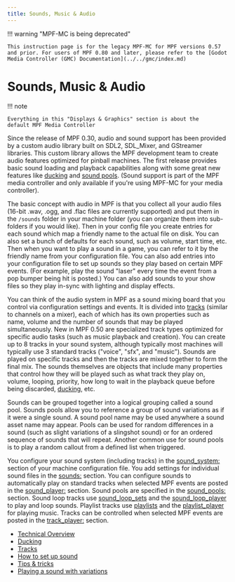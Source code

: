 ```yaml
---
title: Sounds, Music & Audio
---
```


!!! warning "MPF-MC is being deprecated"

    This instruction page is for the legacy MPF-MC for MPF versions 0.57 and prior. For users of MPF 0.80 and later, please refer to the [Godot Media Controller (GMC) Documentation](../../gmc/index.md)

# Sounds, Music & Audio


!!! note

    Everything in this "Displays & Graphics" section is about the
    default MPF Media Controller

Since the release of MPF 0.30, audio and sound support has been provided
by a custom audio library built on SDL2, SDL_Mixer, and GStreamer
libraries. This custom library allows the MPF development team to create
audio features optimized for pinball machines. The first release
provides basic sound loading and playback capabilities along with some
great new features like [ducking](ducking.md) and [sound pools](variations.md). (Sound support is part of the MPF media controller and only
available if you're using MPF-MC for your media controller).

The basic concept with audio in MPF is that you collect all your audio
files (16-bit .wav, .ogg, and .flac files are currently supported) and
put them in the `/sounds` folder in your machine folder (you can
organize them into sub-folders if you would like). Then in your config
file you create entries for each sound which map a friendly name to the
actual file on disk. You can also set a bunch of defaults for each
sound, such as volume, start time, etc. Then when you want to play a
sound in a game, you can refer to it by the friendly name from your
configuration file. You can also add entries into your configuration
file to set up sounds so they play based on certain MPF events. (For
example, play the sound "laser" every time the event from a pop bumper
being hit is posted.) You can also add sounds to your show files so they
play in-sync with lighting and display effects.

You can think of the audio system in MPF as a sound mixing board that
you control via configuration settings and events. It is divided into
[tracks](tracks.md) (similar to
channels on a mixer), each of which has its own properties such as name,
volume and the number of sounds that may be played simultaneously. New
in MPF 0.50 are specialized track types optimized for specific audio
tasks (such as music playback and creation). You can create up to 8
tracks in your sound system, although typically most machines will
typically use 3 standard tracks ("voice", "sfx", and "music").
Sounds are played on specific tracks and then the tracks are mixed
together to form the final mix. The sounds themselves are objects that
include many properties that control how they will be played such as
what track they play on, volume, looping, priority, how long to wait in
the playback queue before being discarded,
[ducking](ducking.md), etc.

Sounds can be grouped together into a logical grouping called a sound
pool. Sounds pools allow you to reference a group of sound variations as
if it were a single sound. A sound pool name may be used anywhere a
sound asset name may appear. Pools can be used for random differences in
a sound (such as slight variations of a slingshot sound) or for an
ordered sequence of sounds that will repeat. Another common use for
sound pools is to play a random callout from a defined list when
triggered.

You configure your sound system (including tracks) in the
[sound_system:](../../config/sound_system.md)
section of your machine configuration file. You add settings for
individual sound files in the
[sounds:](../../config/sounds.md) section. You
can configure sounds to automatically play on standard tracks when
selected MPF events are posted in the
[sound_player:](../../config_players/sound_player.md) section. Sound pools are specified in the
[sound_pools:](../../config/sound_pools.md)
section. Sound loop tracks use
[sound_loop_sets](../../config/sound_loop_sets.md) and the
[sound_loop_player](../../config_players/sound_loop_player.md) to play and loop sounds. Playlist tracks use
[playlists](../../config/playlists.md) and the
[playlist_player](../../config_players/playlist_player.md) for playing music. Tracks can be controlled when selected
MPF events are posted in the
[track_player:](../../config_players/track_player.md) section.

* [Technical Overview](technical.md)
* [Ducking](ducking.md)
* [Tracks](tracks.md)
* [How to set up sound](basic_setup.md)
* [Tips & tricks](tips_tricks.md)
* [Playing a sound with variations](variations.md)
